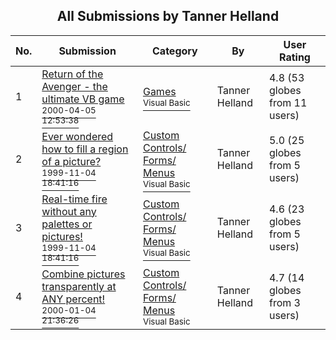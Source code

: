 ﻿<div align="center">

## All Submissions by Tanner Helland

</div>

No.  | Submission | Category | By   | User Rating
---- | ---------- | -------- | ---- | -----------
1 | [Return of the Avenger \- the ultimate VB game<br /><sup>2000-04-05 12:53:38</sup>](https://github.com/Planet-Source-Code/tanner-helland-return-of-the-avenger-the-ultimate-vb-game__1-6856) | [Games<br /><sup>Visual Basic</sup>](../ByCategory/games__1-38.md) | Tanner Helland | 4.8 (53 globes from 11 users)
2 | [Ever wondered how to fill a region of a picture?<br /><sup>1999-11-04 18:41:16</sup>](https://github.com/Planet-Source-Code/tanner-helland-ever-wondered-how-to-fill-a-region-of-a-picture__1-4228) | [Custom Controls/ Forms/  Menus<br /><sup>Visual Basic</sup>](../ByCategory/custom-controls-forms-menus__1-4.md) | Tanner Helland | 5.0 (25 globes from 5 users)
3 | [Real\-time fire without any palettes or pictures\!<br /><sup>1999-11-04 18:41:16</sup>](https://github.com/Planet-Source-Code/tanner-helland-real-time-fire-without-any-palettes-or-pictures__1-4229) | [Custom Controls/ Forms/  Menus<br /><sup>Visual Basic</sup>](../ByCategory/custom-controls-forms-menus__1-4.md) | Tanner Helland | 4.6 (23 globes from 5 users)
4 | [Combine pictures transparently at ANY percent\!<br /><sup>2000-01-04 21:36:26</sup>](https://github.com/Planet-Source-Code/tanner-helland-combine-pictures-transparently-at-any-percent__1-5305) | [Custom Controls/ Forms/  Menus<br /><sup>Visual Basic</sup>](../ByCategory/custom-controls-forms-menus__1-4.md) | Tanner Helland | 4.7 (14 globes from 3 users)

